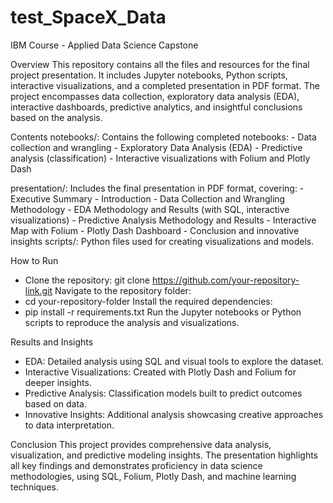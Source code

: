 # test_SpaceX_Data
IBM Course - Applied Data Science Capstone


Overview
This repository contains all the files and resources for the final project presentation. It includes Jupyter notebooks, Python scripts, interactive visualizations, and a completed presentation in PDF format. The project encompasses data collection, exploratory data analysis (EDA), interactive dashboards, predictive analytics, and insightful conclusions based on the analysis.

Contents
  notebooks/: Contains the following completed notebooks:
    - Data collection and wrangling
    - Exploratory Data Analysis (EDA)
    - Predictive analysis (classification)
    - Interactive visualizations with Folium and Plotly Dash
    
presentation/: Includes the final presentation in PDF format, covering:
    - Executive Summary
    - Introduction
    - Data Collection and Wrangling Methodology
    - EDA Methodology and Results (with SQL, interactive visualizations)
    - Predictive Analysis Methodology and Results
    - Interactive Map with Folium
    - Plotly Dash Dashboard
    - Conclusion and innovative insights
scripts/: Python files used for creating visualizations and models.

How to Run
  - Clone the repository:
      git clone https://github.com/your-repository-link.git
Navigate to the repository folder:
  - cd your-repository-folder
Install the required dependencies:
  - pip install -r requirements.txt
Run the Jupyter notebooks or Python scripts to reproduce the analysis and visualizations.

Results and Insights
  - EDA: Detailed analysis using SQL and visual tools to explore the dataset.
  - Interactive Visualizations: Created with Plotly Dash and Folium for deeper insights.
  - Predictive Analysis: Classification models built to predict outcomes based on data.
  - Innovative Insights: Additional analysis showcasing creative approaches to data interpretation.

Conclusion
This project provides comprehensive data analysis, visualization, and predictive modeling insights. 
The presentation highlights all key findings and demonstrates proficiency in data science methodologies,
using SQL, Folium, Plotly Dash, and machine learning techniques.
